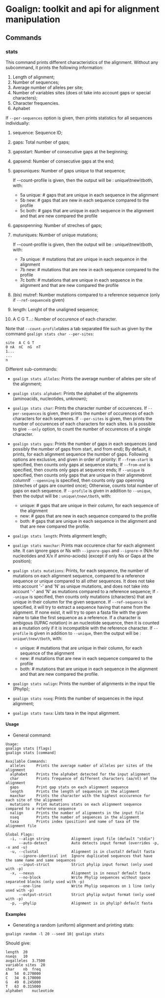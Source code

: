 # Goalign: toolkit and api for alignment manipulation

## Commands

### stats
This command prints different characteristics of the alignment.
Without any subcommand, it prints the following information:
1. Length of alignment;
2. Number of sequences;
3. Average number of alleles per site;
4. Number of variables sites (does ot take into account gaps or special characters);
5. Character frequencies.
6. Aphabet

If `--per-sequences` option is given, then prints statistics for all sequences individually:
1. sequence: Sequence ID;
2. gaps: Total number of gaps;
3. gapsstart: Number of consecutive gaps  at the beginning;
4. gapsend: Number of consecutive gaps at the end;
5. gapsuniques: Number of gaps unique to that sequence;

	If --count-profile is given, then the output will be : unique\tnew\tboth, with:
	- 5a unique: # gaps that are unique in each sequence in the alignment
	- 5b new: # gaps that are new in each sequence compared to the profile
	- 5c both: # gaps that are unique in each sequence in the alignment and that are new compared the profile

6. gapsopenning: Number of streches of gaps;
7. mutuniques: Number of unique mutations;

	If --count-profile is given, then the output will be : unique\tnew\tboth, with:
	- 7a unique: # mutations that are unique in each sequence in the alignment
	- 7b new: # mutations that are new in each sequence compared to the profile
	- 7c both: # mutations that are unique in each sequence in the alignment and that are new compared the profile

7. (bis) mutref:  Number mutations compared to a reference sequence (only if `--ref-sequence`is given)
8. length: Lenght of the unaligned sequence;
9. A	C	G	T...: Number of occurence of each character.

Note that `--count-profile`takes a tab separated file such as given by the command `goalign stats char --per-sites`:

```
site  A C G T
0 nA  nC  nG  nT
1...
...
n
```

Different sub-commands:
* `goalign stats alleles`: Prints the average number of alleles per site of the alignment;
* `goalign stats alphabet`: Prints the alphabet of the alignemnts (aminoacids, nucleotides, unknown);
* `goalign stats char`: Prints the character number of occurences. If `--per-sequences` is given, then prints the number of occurences of each characters for each seqences. If `--per-sites` is given, then prints the number of occurences of each characters for each sites. Is is possible to give `--only` option, to count the number of occurences of a single character.
* `goalign stats gaps`: Prints the number of gaps in each sequences (and possibly the number of gaps from start, and from end); By default, it prints, for each alignment sequence the number of gaps. Following options are exclusive, and given in order of priority: If `--from-start` is specified, then counts only gaps at sequence starts; If `--from-end` is specified, then counts only gaps at sequence ends; If `--unique` is specified, then counts only gaps that are unique in their alignmebnnt columnIf` --openning` is specified, then counts only gap openning (streches of gaps are counted once); Otherwise, counts total number of gaps on each sequence. If `--profile` is given in addition to `--unique`, then the output will be : `unique\tnew\tboth`, with:

  - unique: # gaps that are unique in their column, for each sequence of the alignment
  - new: # gaps that are new in each sequence compared to the profile
  - both: # gaps that are unique in each sequence in the alignment and that are new compared the profile.

* `goalign stats length`: Prints alignment length;
* `goalign stats maxchar`: Prints max occurence char for each alignment site. It can ignore gaps or Ns with `--ignore-gaps` and `--ignore-n` (N/n for nucleotides and X/x if amino-aciods) (except if only Ns or Gaps at the position);
* `goalign stats mutations`: Prints, for each sequence, the number of mutations on each alignment sequence, compared to a reference sequence or unique compared to all other sequences. It does not take into account '-' and 'N' as unique mutations, and does not take into account '-' and 'N' as mutations compared to a reference sequence; 	If `--unique` is specified, then counts only mutations (characters) that are unique in their column for the given sequence.	If `--ref-sequence` is specified, it will try to extract a sequence having that name from the alignment. If none exist, it will try to open a fasta file with the given name to take the first sequence as a reference. If a character is ambigous (IUPAC notation) in an nucleotide sequence, then it is counted as a mutation only if it is incompatible with the reference character. If `--profile` is given in addition to `--unique`, then the output will be : `unique\tnew\tboth`, with:

  - unique: # mutations that are unique in their column, for each sequence of the alignment
  - new: # mutations that are new in each sequence compared to the profile
  - both: # mutations that are unique in each sequence in the alignment and that are new compared the profile.

* `goalign stats nalign`: Prints the number of alignments in the input file (Phylip);
* `goalign stats nseq`: Prints the number of sequences in the input alignment;
* `goalign stats taxa`: Lists taxa in the input alignment.

#### Usage
* General command:
```
Usage:
goalign stats [flags]
goalign stats [command]
  
Available Commands:
  alleles     Prints the average number of alleles per sites of the alignment
  alphabet    Prints the alphabet detected for the input alignment
  char        Prints frequence of different characters (aa/nt) of the alignment
  gaps        Print gap stats on each alignment sequence
  length      Prints the length of sequences in the alignment
  maxchar     Prints the character with the highest occcurence for each site of the alignment
  mutations   Print mutations stats on each alignment sequence compared to a reference sequence
  nalign      Prints the number of alignments in the input file
  nseq        Prints the number of sequences in the alignment
  taxa        Prints index (position) and name of taxa of the alignment file
			  
Global Flags:
  -i, --align string          Alignment input file (default "stdin")
      --auto-detect           Auto detects input format (overrides -p, -x and -u)
  -u, --clustal               Alignment is in clustal? default fasta
      --ignore-identical int  Ignore duplicated sequences that have the same name and same sequences
      --input-strict          Strict phylip input format (only used with -p)
  -x, --nexus                 Alignment is in nexus? default fasta
      --no-block              Write Phylip sequences without space separated blocks (only used with -p)
      --one-line              Write Phylip sequences on 1 line (only used with -p)
      --output-strict         Strict phylip output format (only used with -p)
  -p, --phylip                Alignment is in phylip? default fasta
```

#### Examples
* Generating a random (uniform) alignment and printing stats:
```
goalign random -l 20 --seed 10| goalign stats
```

Should give:
```
length	20
nseqs	10
avgalleles	3.7500
variable sites	20
char	nb	freq
A	54	0.270000
C	34	0.170000
G	49	0.245000
T	63	0.315000
alphabet	nucleotide
```
